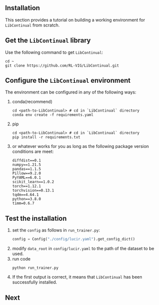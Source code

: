 ## Installation

This section provides a tutorial on building a working environment for `LibContinual` from scratch.

## Get the `LibContinual` library

Use the following command to get `LibContinual`:

```shell
cd ~
git clone https://github.com/RL-VIG/LibContinual.git
```

## Configure the `LibContinual` environment

The environment can be configured in any of the following ways:

1. conda(recommend)
    ```shell
    cd <path-to-LibContinual> # cd in `LibContinual` directory
    conda env create -f requirements.yaml
    ```

2. pip
    ```shell
    cd <path-to-LibContinual> # cd in `LibContinual` directory
    pip install -r requirements.txt
    ```
3. or whatever works for you as long as the following package version conditions are meet:
    ```
    diffdist==0.1
    numpy==1.21.5
    pandas==1.1.5
    Pillow==9.2.0
    PyYAML==6.0.1
    scikit_learn==1.0.2
    torch==1.12.1
    torchvision==0.13.1
    tqdm==4.64.1
    python==3.8.0
    timm=0.6.7
    ```

## Test the installation


1. set the `config` as follows in `run_trainer.py`:
    ```python
    config = Config("./config/lucir.yaml").get_config_dict()
    ```
2. modify `data_root` in `config/lucir.yaml` to the path of the dataset to be used.
3. run code
   ```shell
   python run_trainer.py
   ```
4. If the first output is correct, it means that `LibContinual` has been successfully installed.

## Next

